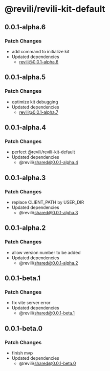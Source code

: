 # @revili/revili-kit-default

## 0.0.1-alpha.6

### Patch Changes

- add command to initialize kit
- Updated dependencies
  - revili@0.0.1-alpha.8

## 0.0.1-alpha.5

### Patch Changes

- optimize kit debugging
- Updated dependencies
  - revili@0.0.1-alpha.7

## 0.0.1-alpha.4

### Patch Changes

- perfect @revili/revili-kit-default
- Updated dependencies
  - @revili/shared@0.0.1-alpha.4

## 0.0.1-alpha.3

### Patch Changes

- replace CLIENT_PATH by USER_DIR
- Updated dependencies
  - @revili/shared@0.0.1-alpha.3

## 0.0.1-alpha.2

### Patch Changes

- allow version number to be added
- Updated dependencies
  - @revili/shared@0.0.1-alpha.2

## 0.0.1-beta.1

### Patch Changes

- fix vite server error
- Updated dependencies
  - @revili/shared@0.0.1-beta.1

## 0.0.1-beta.0

### Patch Changes

- finish mvp
- Updated dependencies
  - @revili/shared@0.0.1-beta.0
